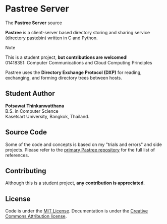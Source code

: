 # Pastree Server

The **Pastree Server** source

**Pastree** is a client-server based directory storing and sharing service
(directory pastebin) written in C and Python.

> [!NOTE]  
> This is a student project, **but contributions are welcomed**!  
> 01418351: Computer Communications and Cloud Computing Principles

Pastree uses the **Directory Exchange Protocol (DXP)** for reading,
exchanging, and forming directory trees between hosts.

## Student Author

**Potsawat Thinkanwatthana**  
B.S. in Computer Science  
Kasetsart University, Bangkok, Thailand.

## Source Code

Some of the code and concepts is based on my "trials and errors" and side projects.
Please refer to the [primary Pastree repository](https://github.com/naiithink/pastree) for the full list of references.

## Contributing

Although this is a student project, **any contribution is appreciated**.

## License

Code is under the [MIT License](LICENSE).
Documentation is under the [Creative Commons Attribution license](https://creativecommons.org/licenses/by/4.0/).

